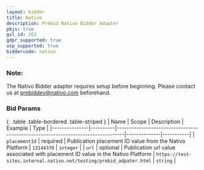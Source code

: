 ```yaml
---
layout: bidder
title: Nativo
description: Prebid Nativo Bidder Adapter
pbjs: true
gvl_id: 263
gdpr_supported: true
usp_supported: true
biddercode: nativo
---
```


### Note:

The Nativo Bidder adapter requires setup before beginning. Please contact us at prebiddev@nativo.com beforehand.

### Bid Params

{: .table .table-bordered .table-striped }
| Name          | Scope    | Description                                                                     | Example      | Type      |
|---------------|----------|---------------------------------------------------------------------------------|--------------|-----------|
| `placementId` | required | Publication placement ID value from the Nativo Platform                         |  `13144370`  | `integer` |
| `url`         | optional | Publication url value associated with placement ID value in the Nativo Platform |  `https://test-sites.internal.nativo.net/testing/prebid_adpater.html`  | `string` |

